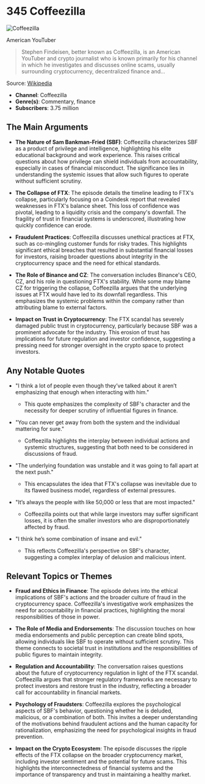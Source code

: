 # 345 Coffeezilla


![Coffeezilla](https://encrypted-tbn0.gstatic.com/images?q=tbn:ANd9GcS46Uzpfn6QnCXOxZcQLbAPxlrAcjUCKNXGMplOjJ_LQ0EcBM_eT_wU1Q&s=0)

American YouTuber

> Stephen Findeisen, better known as Coffeezilla, is an American YouTuber and crypto journalist who is known primarily for his channel in which he investigates and discusses online scams, usually surrounding cryptocurrency, decentralized finance and...

Source: [Wikipedia](https://en.wikipedia.org/wiki/Coffeezilla)

- **Channel**: Coffeezilla
- **Genre(s)**: Commentary, finance
- **Subscribers**: 3.75 million


## The Main Arguments

- **The Nature of Sam Bankman-Fried (SBF)**: Coffeezilla characterizes SBF as a product of privilege and intelligence, highlighting his elite educational background and work experience. This raises critical questions about how privilege can shield individuals from accountability, especially in cases of financial misconduct. The significance lies in understanding the systemic issues that allow such figures to operate without sufficient scrutiny.

- **The Collapse of FTX**: The episode details the timeline leading to FTX's collapse, particularly focusing on a Coindesk report that revealed weaknesses in FTX's balance sheet. This loss of confidence was pivotal, leading to a liquidity crisis and the company's downfall. The fragility of trust in financial systems is underscored, illustrating how quickly confidence can erode.

- **Fraudulent Practices**: Coffeezilla discusses unethical practices at FTX, such as co-mingling customer funds for risky trades. This highlights significant ethical breaches that resulted in substantial financial losses for investors, raising broader questions about integrity in the cryptocurrency space and the need for ethical standards.

- **The Role of Binance and CZ**: The conversation includes Binance's CEO, CZ, and his role in questioning FTX's stability. While some may blame CZ for triggering the collapse, Coffeezilla argues that the underlying issues at FTX would have led to its downfall regardless. This emphasizes the systemic problems within the company rather than attributing blame to external factors.

- **Impact on Trust in Cryptocurrency**: The FTX scandal has severely damaged public trust in cryptocurrency, particularly because SBF was a prominent advocate for the industry. This erosion of trust has implications for future regulation and investor confidence, suggesting a pressing need for stronger oversight in the crypto space to protect investors.

## Any Notable Quotes

- "I think a lot of people even though they’ve talked about it aren’t emphasizing that enough when interacting with him."
  - This quote emphasizes the complexity of SBF's character and the necessity for deeper scrutiny of influential figures in finance.

- "You can never get away from both the system and the individual mattering for sure."
  - Coffeezilla highlights the interplay between individual actions and systemic structures, suggesting that both need to be considered in discussions of fraud.

- "The underlying foundation was unstable and it was going to fall apart at the next push."
  - This encapsulates the idea that FTX's collapse was inevitable due to its flawed business model, regardless of external pressures.

- "It’s always the people with like 50,000 or less that are most impacted."
  - Coffeezilla points out that while large investors may suffer significant losses, it is often the smaller investors who are disproportionately affected by fraud.

- "I think he’s some combination of insane and evil."
  - This reflects Coffeezilla's perspective on SBF's character, suggesting a complex interplay of delusion and malicious intent.

## Relevant Topics or Themes

- **Fraud and Ethics in Finance**: The episode delves into the ethical implications of SBF's actions and the broader culture of fraud in the cryptocurrency space. Coffeezilla's investigative work emphasizes the need for accountability in financial practices, highlighting the moral responsibilities of those in power.

- **The Role of Media and Endorsements**: The discussion touches on how media endorsements and public perception can create blind spots, allowing individuals like SBF to operate without sufficient scrutiny. This theme connects to societal trust in institutions and the responsibilities of public figures to maintain integrity.

- **Regulation and Accountability**: The conversation raises questions about the future of cryptocurrency regulation in light of the FTX scandal. Coffeezilla argues that stronger regulatory frameworks are necessary to protect investors and restore trust in the industry, reflecting a broader call for accountability in financial markets.

- **Psychology of Fraudsters**: Coffeezilla explores the psychological aspects of SBF's behavior, questioning whether he is deluded, malicious, or a combination of both. This invites a deeper understanding of the motivations behind fraudulent actions and the human capacity for rationalization, emphasizing the need for psychological insights in fraud prevention.

- **Impact on the Crypto Ecosystem**: The episode discusses the ripple effects of the FTX collapse on the broader cryptocurrency market, including investor sentiment and the potential for future scams. This highlights the interconnectedness of financial systems and the importance of transparency and trust in maintaining a healthy market.

